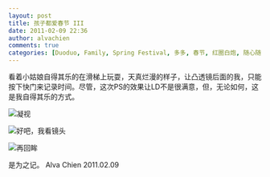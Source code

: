```yaml
---
layout: post
title: 孩子都爱春节 III
date: 2011-02-09 22:36
author: alvachien
comments: true
categories: [Duoduo, Family, Spring Festival, 多多, 春节, 红圈白炮, 随心随笔]
---
```

看着小姑娘自得其乐的在滑梯上玩耍，天真烂漫的样子，让凸透镜后面的我，只能按下快门来记录时间。尽管，这次PS的效果让LD不是很满意，但，无论如何，这是我自得其乐的方式。

![凝视](http://farm6.static.flickr.com/5100/5430292761_69bfa6ec20_b.jpg)

![好吧，我看镜头](http://farm6.static.flickr.com/5215/5430899500_abe2d84882_b.jpg)

![再回眸](http://farm6.static.flickr.com/5252/5430899292_ab40b91b4d_b.jpg)

是为之记。
Alva Chien
2011.02.09

